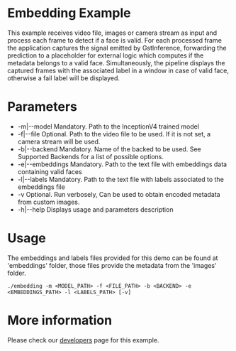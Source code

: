 # Embedding Example
This example receives video file, images or camera stream as input and process each frame to detect if a face is valid. For each processed frame the application captures the signal emitted by GstInference, forwarding the prediction to a placeholder for external logic which computes if the metadata belongs to a valid face. Simultaneously, the pipeline displays the captured frames with the associated label in a window in case of valid face, otherwise a fail label will be displayed.

# Parameters
* -m|--model
Mandatory. Path to the InceptionV4 trained model
* -f|--file
Optional. Path to the video file to be used.
If it is not set, a camera stream will be used.
* -b|--backend
Mandatory. Name of the backed to be used. See Supported Backends for a list of possible options.
* -e|--embeddings
Mandatory. Path to the text file with embeddings data containing valid faces
* -l|--labels
Mandatory. Path to the text file with labels associated to the embeddings file
* -v
Optional. Run verbosely, Can be used to obtain encoded metadata from custom images.
* -h|--help
Displays usage and parameters description 

# Usage
The embeddings and labels files provided for this demo can be found at 'embeddings' folder, those files provide the metadata from the 'images' folder.   
```
./embedding -m <MODEL_PATH> -f <FILE_PATH> -b <BACKEND> -e <EMBEDDINGS_PATH> -l <LABELS_PATH> [-v]
```
# More information
Please check our [developers](https://developer.ridgerun.com/wiki/index.php?title=GstInference/Example_Applications/Embedding) page for this example.
